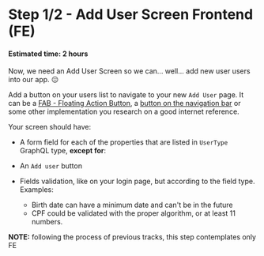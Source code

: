 # Step 1/2 - Add User Screen Frontend (FE)
#### Estimated time: 2 hours

Now, we need an Add User Screen so we can... well... add new user users into our app. 😑

Add a button on your users list to navigate to your new `Add User` page. It can be a [FAB - Floating Action Button](https://storage.googleapis.com/spec-host-backup/mio-components%2Fassets%2F1HDsE5gO9XoBBCQordDkSSjZeFGxoLNKY%2Fspecs-fab-placement.png), a [button on the navigation bar](https://i.stack.imgur.com/P3NvN.png) or some other implementation you research on a good internet reference.

Your screen should have:

- A form field for each of the properties that are listed in `UserType` GraphQL type, **except for**:

- An `Add user` button

- Fields validation, like on your login page, but according to the field type. Examples:
  - Birth date can have a minimum date and can't be in the future
  - CPF could be validated with the proper algorithm, or at least 11 numbers.

**NOTE:** following the process of previous tracks, this step contemplates only FE
